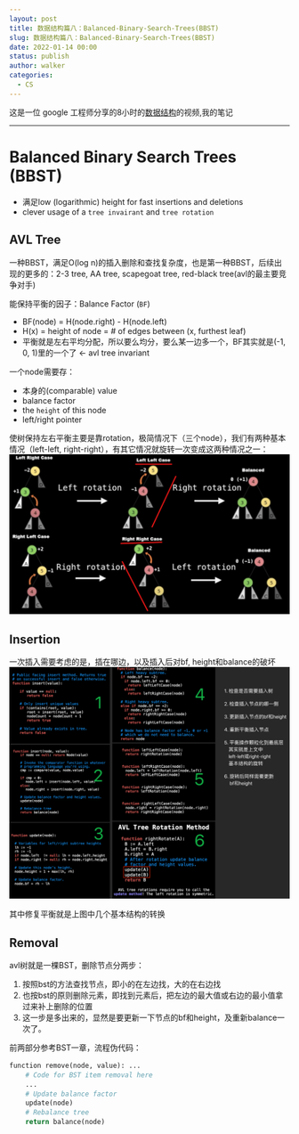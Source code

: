 ```yaml
---
layout: post
title: 数据结构篇八：Balanced-Binary-Search-Trees(BBST)
slug: 数据结构篇八：Balanced-Binary-Search-Trees(BBST)
date: 2022-01-14 00:00
status: publish
author: walker
categories: 
  - CS
---
```


这是一位 google 工程师分享的8小时的[数据结构](https://www.youtube.com/watch?v=RBSGKlAvoiM)的视频,我的笔记

-----

# Balanced Binary Search Trees (BBST)

* 满足low (logarithmic) height for fast insertions and deletions
* clever usage of a `tree invairant` and `tree rotation`

## AVL Tree

一种BBST，满足O(log n)的插入删除和查找复杂度，也是第一种BBST，后续出现的更多的：2-3 tree, AA tree, scapegoat tree, red-black tree(avl的最主要竞争对手)

能保持平衡的因子：Balance Factor (`BF`)

* BF(node) = H(node.right) - H(node.left)
* H(x) = height of node = # of edges between (x, furthest leaf)
* 平衡就是左右平均分配，所以要么均分，要么某一边多一个，BF其实就是(-1, 0, 1)里的一个了 <- avl tree invariant

一个node需要存：
* 本身的(comparable) value
* balance factor
* the `height` of this node
* left/right pointer

使树保持左右平衡主要是靠rotation，极简情况下（三个node），我们有两种基本情况（left-left, right-right），有其它情况就旋转一次变成这两种情况之一：
![](../assets/1859625-80a75204b823272d.png)

## Insertion
一次插入需要考虑的是，插在哪边，以及插入后对bf, height和balance的破坏
![](../assets/1859625-fbcb86360e02615e.png)

其中修复平衡就是上图中几个基本结构的转换

## Removal

avl树就是一棵BST，删除节点分两步：
1. 按照bst的方法查找节点，即小的在左边找，大的在右边找
2. 也按bst的原则删除元素，即找到元素后，把左边的最大值或右边的最小值拿过来补上删除的位置
3. 这一步是多出来的，显然是要更新一下节点的bf和height，及重新balance一次了。

前两部分参考BST一章，流程伪代码：
```python
function remove(node, value): ...
    # Code for BST item removal here
    ...
    # Update balance factor
    update(node)
    # Rebalance tree
    return balance(node)
```
